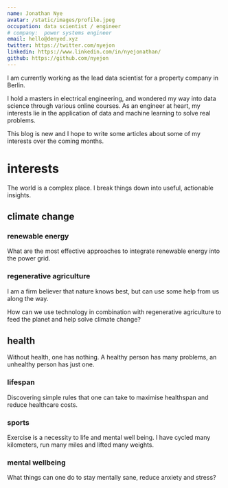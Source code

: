 ```yaml
---
name: Jonathan Nye
avatar: /static/images/profile.jpeg
occupation: data scientist / engineer
# company:  power systems engineer
email: hello@denyed.xyz
twitter: https://twitter.com/nyejon
linkedin: https://www.linkedin.com/in/nyejonathan/
github: https://github.com/nyejon
---
```


I am currently working as the lead data scientist for a property company in Berlin.

I hold a masters in electrical engineering, and wondered my way into data science through
various online courses. As an engineer at heart, my interests lie in the application of
data and machine learning to solve real problems.

This blog is new and I hope to write some articles about some of my interests over the coming months.

# interests

The world is a complex place. I break things down into useful, actionable insights.

## climate change

### renewable energy

What are the most effective approaches to integrate renewable energy into the power grid.

### regenerative agriculture

I am a firm believer that nature knows best, but can use some help from us along the way.

How can we use technology in combination with regenerative agriculture to feed the planet and help solve climate change?

## health

Without health, one has nothing. A healthy person has many problems, an unhealthy person has just one.

### lifespan

Discovering simple rules that one can take to maximise healthspan and reduce healthcare costs.

### sports

Exercise is a necessity to life and mental well being.
I have cycled many kilometers, run many miles and lifted many weights.

### mental wellbeing

What things can one do to stay mentally sane, reduce anxiety and stress?
